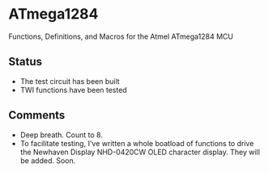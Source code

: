 # ATmega1284
Functions, Definitions, and Macros for the Atmel ATmega1284 MCU
## Status
- The test circuit has been built
- TWI functions have been tested
## Comments
- Deep breath. Count to 8.
- To facilitate testing, I've written a whole boatload of functions to drive the Newhaven Display NHD-0420CW OLED character display. They will be added. Soon.
